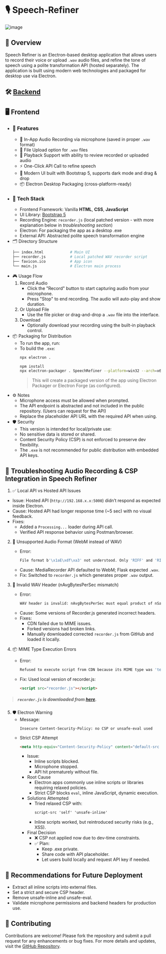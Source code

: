 # 🎙️ Speech-Refiner

![image](https://github.com/user-attachments/assets/82a46653-ac8c-49bd-9c26-27aafba944cc)

## 📌 Overview
Speech Refiner is an Electron-based desktop application that allows users to record their voice or upload `.wav` audio files, and refine the tone of speech using a polite transformation API (hosted separately). The application is built using modern web technologies and packaged for desktop use via Electron.

## 🛠️ [Backend](https://tuhindutta.github.io/Politeness-Engine-API-Backend/)

## 🖥️ Frontend
  - ### 🚀 Features
    - 🎤 In-App Audio Recording via microphone (saved in proper `.wav` format)
    - 📁 File Upload option for `.wav` files
    - 🔁 Playback Support with ability to review recorded or uploaded audio
    - ⚡ One-Click API Call to refine speech
    - 🌙 Modern UI built with Bootstrap 5, supports dark mode and drag & drop
    - 📦 Electron Desktop Packaging (cross-platform-ready)   
  - ### 🧩 Tech Stack
    - Frontend Framework: Vanilla **HTML**, **CSS**, **JavaScript**
    - UI Library: [Bootstrap 5](https://getbootstrap.com/)
    - Recording Engine: `recorder.js` (local patched version - with more explanation below in *troubleshooting section*)
    - Electron: For packaging the app as a desktop .exe
    - External API: Abstracted polite speech transformation engine
  - 🗂️ Directory Structure
    ```graphql
    ├── index.html            # Main UI
    ├── recorder.js           # Local patched WAV recorder script
    ├── favicon.ico           # App icon
    └── main.js               # Electron main process
    ```
  - 🎮 Usage Flow
    1. Record Audio
       - Click the "Record" button to start capturing audio from your microphone.
       - Press "Stop" to end recording. The audio will auto-play and show duration.
    2. Or Upload File
       - Use the file picker or drag-and-drop a `.wav` file into the interface.
    3. Download
       - Optionally download your recording using the built-in playback control.
  - 📦 Packaging for Distribution
    - To run the app, run:
    - To build the `.exe`:
      ```bash
      npx electron .
      ```
      ```bash
      npm install
      npx electron-packager . SpeechRefiner --platform=win32 --arch=x64 --icon=favicon.ico --overwrite
      ```
      > This will create a packaged version of the app using Electron Packager or Electron Forge (as configured).
  - ⚙️ Notes
    - Microphone access must be allowed when prompted.
    - The API endpoint is abstracted and not included in the public repository. (Users can request for the API)
    - Replace the placeholder API URL with the required API when using.
  - 🛡️ Security
    - This version is intended for local/private use:
    - No sensitive data is stored or shared.
    - Content Security Policy (CSP) is not enforced to preserve dev flexibility.
    - The `.exe` is not recommended for public distribution with embedded API keys.

## 📄 Troubleshooting Audio Recording & CSP Integration in Speech Refiner
1. ✅ Local API vs Hosted API Issues
  - Issue: Hosted API (`http://192.168.x.x:5000`) didn’t respond as expected inside Electron.
  - Cause: Hosted API had longer response time (~5 sec) with no visual feedback.
  - Fixes:
      - Added a `Processing...` loader during API call.
      - Verified API response behavior using Postman/browser.
   
2. 🚫 Unsupported Audio Format (WebM instead of WAV)
   - Error:
     ```bash
     File format b'\x1aE\xdf\xa3' not understood. Only 'RIFF' and 'RIFX' supported.
     ```
   - Cause: MediaRecorder API defaulted to WebM; Flask expected `.wav`.
   - Fix: Switched to `recorder.js` which generates proper `.wav` output.

3. 📛 Invalid WAV Header (nAvgBytesPerSec mismatch)
   - Error:
     ```bash
     WAV header is invalid: nAvgBytesPerSec must equal product of nSamplesPerSec and nBlockAlign
     ```
   - Cause: Some versions of Recorder.js generated incorrect headers.
   - Fixes:
       - CDN failed due to MIME issues.
       - Forked versions had broken links.
       - Manually downloaded corrected `recorder.js` from GitHub and loaded it locally.
    
4. 📦 MIME Type Execution Errors
   - Error:
     ```bash
     Refused to execute script from CDN because its MIME type was 'text/plain'
     ```
   - Fix: Used local version of recorder.js:
     ```html
     <script src="recorder.js"></script>
     ```

  > ##### `recorder.js` is downloaded from [here](https://raw.githubusercontent.com/sophister/recorderjs-ex/master/dist/recorder.js).

5. 🛡️ Electron Warning
   - Message:
     ```console
     Insecure Content-Security-Policy: no CSP or unsafe-eval used
     ```
   - Strict CSP Attempt
     ```html
     <meta http-equiv="Content-Security-Policy" content="default-src 'self'; script-src 'self'; connect-src http://192.168.1.5:5000;">
     ```
     - Issue:
       - Inline scripts blocked.
       - Microphone stopped.
       - API hit prematurely without file.
     - Root Cause
       - Electron apps commonly use inline scripts or libraries requiring relaxed policies.
       - Strict CSP blocks `eval`, inline JavaScript, dynamic execution.
     - Solutions Attempted
       - Tried relaxed CSP with:
         ```html
         script-src 'self' 'unsafe-inline'
         ```
       - Inline scripts worked, but reintroduced security risks (e.g., XSS).
     - Final Decision
       - ❌ CSP not applied now due to dev-time constraints.
       - ✅ Plan:
         - Keep .exe private.
         - Share code with API placeholder.
         - Let users build locally and request API key if needed.

## 🧭 Recommendations for Future Deployment
- Extract all inline scripts into external files.
- Set a strict and secure CSP header.
- Remove unsafe-inline and unsafe-eval.
- Validate microphone permissions and backend headers for production use.

## 🤝 Contributing
Contributions are welcome! Please fork the repository and submit a pull request for any enhancements or bug fixes. For more details and updates, visit the [GitHub Repository](https://github.com/tuhindutta/Speech-Refiner).
